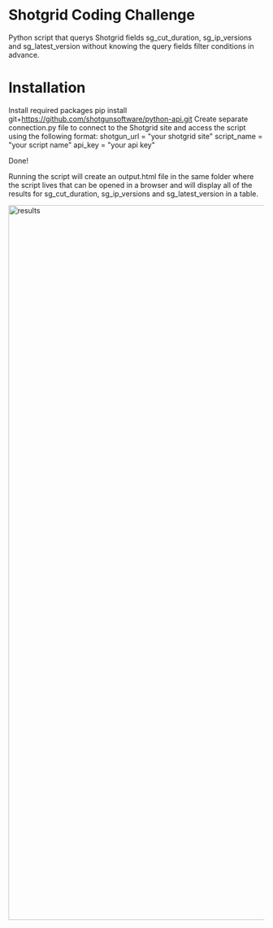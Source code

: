 # Shotgrid Coding Challenge

Python script that querys Shotgrid fields sg_cut_duration, sg_ip_versions and sg_latest_version without knowing the query fields filter conditions in advance. 

# Installation
Install required packages pip install git+https://github.com/shotgunsoftware/python-api.git
Create separate connection.py file to connect to the Shotgrid site and access the script using the following format:
shotgun_url = "your shotgrid site"
script_name = "your script name"
api_key = "your api key"

Done!

Running the script will create an output.html file in the same folder where the script lives that can be opened in a browser and will display all of the results for sg_cut_duration, sg_ip_versions and sg_latest_version in a table.
 
<img width="1405" alt="results" src="https://github.com/user-attachments/assets/616daf74-e06d-444b-9b90-db5e56e36307">
